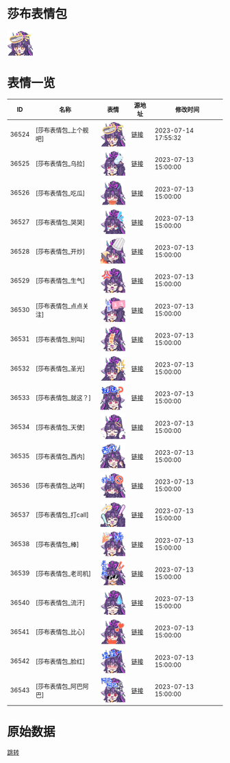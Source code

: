 # 莎布表情包

<img src="./cover.png" height="60" alt="cover" />

# 表情一览

|ID|名称|表情|源地址|修改时间|
|----|----|----|----|----|
|36524|[莎布表情包_上个舰吧]|<img src="./pic/036524_%5B莎布表情包_上个舰吧%5D.png" height="60" alt="上个舰吧"/>|[链接](https://i0.hdslb.com/bfs/garb/9e3839fbae31e0d7f56c0258fc1921f2902e9219.png)|2023-07-14 17:55:32|
|36525|[莎布表情包_乌拉]|<img src="./pic/036525_%5B莎布表情包_乌拉%5D.png" height="60" alt="乌拉"/>|[链接](https://i0.hdslb.com/bfs/garb/8fe0bf883a01beb3ff6181346f1df45bef587ea8.png)|2023-07-13 15:00:00|
|36526|[莎布表情包_吃瓜]|<img src="./pic/036526_%5B莎布表情包_吃瓜%5D.png" height="60" alt="吃瓜"/>|[链接](https://i0.hdslb.com/bfs/garb/f45b4e5295e297526440042d97b661e8cdfa49b0.png)|2023-07-13 15:00:00|
|36527|[莎布表情包_哭哭]|<img src="./pic/036527_%5B莎布表情包_哭哭%5D.png" height="60" alt="哭哭"/>|[链接](https://i0.hdslb.com/bfs/garb/10a5b1027086b3ede1d231054b3f48397745f024.png)|2023-07-13 15:00:00|
|36528|[莎布表情包_开炒]|<img src="./pic/036528_%5B莎布表情包_开炒%5D.png" height="60" alt="开炒"/>|[链接](https://i0.hdslb.com/bfs/garb/3fd81d49b6116160995c0e92ac50b0f4326bce37.png)|2023-07-13 15:00:00|
|36529|[莎布表情包_生气]|<img src="./pic/036529_%5B莎布表情包_生气%5D.png" height="60" alt="生气"/>|[链接](https://i0.hdslb.com/bfs/garb/1457eea746e89e0f8f137180b9bbe7d98d57d54b.png)|2023-07-13 15:00:00|
|36530|[莎布表情包_点点关注]|<img src="./pic/036530_%5B莎布表情包_点点关注%5D.png" height="60" alt="点点关注"/>|[链接](https://i0.hdslb.com/bfs/garb/a9d158a9bbb693b2c6a0d92c9cebcc1fe3bfb3ac.png)|2023-07-13 15:00:00|
|36531|[莎布表情包_别叫]|<img src="./pic/036531_%5B莎布表情包_别叫%5D.png" height="60" alt="别叫"/>|[链接](https://i0.hdslb.com/bfs/garb/ce6a837f637eee6bcda879c43d57fac8e37a2fe1.png)|2023-07-13 15:00:00|
|36532|[莎布表情包_圣光]|<img src="./pic/036532_%5B莎布表情包_圣光%5D.png" height="60" alt="圣光"/>|[链接](https://i0.hdslb.com/bfs/garb/4fae2db2e6e4c0b9bce727cb3f2d42ff9ca30a10.png)|2023-07-13 15:00:00|
|36533|[莎布表情包_就这？]|<img src="./pic/036533_%5B莎布表情包_就这？%5D.png" height="60" alt="就这？"/>|[链接](https://i0.hdslb.com/bfs/garb/6a91a968d8b1575f1e02a78a48e68517c17f0804.png)|2023-07-13 15:00:00|
|36534|[莎布表情包_天使]|<img src="./pic/036534_%5B莎布表情包_天使%5D.png" height="60" alt="天使"/>|[链接](https://i0.hdslb.com/bfs/garb/2416b357c364c91ab7a92293c27cfee4f6321fc6.png)|2023-07-13 15:00:00|
|36535|[莎布表情包_西内]|<img src="./pic/036535_%5B莎布表情包_西内%5D.png" height="60" alt="西内"/>|[链接](https://i0.hdslb.com/bfs/garb/ba941af2491bef2886b790350852b720700358b4.png)|2023-07-13 15:00:00|
|36536|[莎布表情包_达咩]|<img src="./pic/036536_%5B莎布表情包_达咩%5D.png" height="60" alt="达咩"/>|[链接](https://i0.hdslb.com/bfs/garb/50aec61cd8a30c763e093257aaa94097a064e70a.png)|2023-07-13 15:00:00|
|36537|[莎布表情包_打call]|<img src="./pic/036537_%5B莎布表情包_打call%5D.png" height="60" alt="打call"/>|[链接](https://i0.hdslb.com/bfs/garb/fdbe377c93851497279ab475093a96c2000e2679.png)|2023-07-13 15:00:00|
|36538|[莎布表情包_棒]|<img src="./pic/036538_%5B莎布表情包_棒%5D.png" height="60" alt="棒"/>|[链接](https://i0.hdslb.com/bfs/garb/85cac52789a1c8855cfc4049485e7536b7ff916f.png)|2023-07-13 15:00:00|
|36539|[莎布表情包_老司机]|<img src="./pic/036539_%5B莎布表情包_老司机%5D.png" height="60" alt="老司机"/>|[链接](https://i0.hdslb.com/bfs/garb/f0e921651a066f0a6df61e12ad73b93dcfb50594.png)|2023-07-13 15:00:00|
|36540|[莎布表情包_流汗]|<img src="./pic/036540_%5B莎布表情包_流汗%5D.png" height="60" alt="流汗"/>|[链接](https://i0.hdslb.com/bfs/garb/87d1161787423f3144f36bdd56d2d21e18c65601.png)|2023-07-13 15:00:00|
|36541|[莎布表情包_比心]|<img src="./pic/036541_%5B莎布表情包_比心%5D.png" height="60" alt="比心"/>|[链接](https://i0.hdslb.com/bfs/garb/92a30588f833402ca6ebfd7343a1f8401c6505ae.png)|2023-07-13 15:00:00|
|36542|[莎布表情包_脸红]|<img src="./pic/036542_%5B莎布表情包_脸红%5D.png" height="60" alt="脸红"/>|[链接](https://i0.hdslb.com/bfs/garb/75c218f1c87b360daf7ed4e1d0d8f40bcbc81ee0.png)|2023-07-13 15:00:00|
|36543|[莎布表情包_阿巴阿巴]|<img src="./pic/036543_%5B莎布表情包_阿巴阿巴%5D.png" height="60" alt="阿巴阿巴"/>|[链接](https://i0.hdslb.com/bfs/garb/b85e0f0a15afb32b03fd09def83d6e3ea8944f3a.png)|2023-07-13 15:00:00|

# 原始数据

[跳转](./raw.json)

